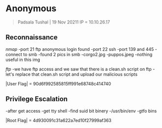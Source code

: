 # Anonymous
> Padsala Tushal | 19 Nov 20211
> IP = 10.10.26.17

## Reconnaissance
*nmap*
	-port 21 ftp 
		anonymous login found
	-port 22 ssh
	-port 139 and 445
	-connect to smb
	-found 2 pics in smb
		-corgo2.jpg
		-puppos.jpeg
	-nothing useful in this img

*ftp*
	-we have ftp access and we saw that there is a clean.sh script on ftp 
	-let's replace that clean.sh script and upload our malicious scripts

|User Flag| = 90d6f992585815ff991e68748c414740

## Privilege Escalation

-after get access
-get tty shell
-find suid bit binery
-/usr/bin/env
-gtfo bins

|Root Flag| = 4d930091c31a622a7ed10f27999af363